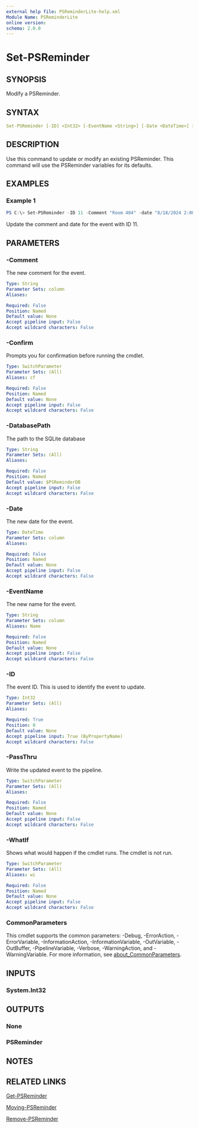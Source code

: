 ```yaml
---
external help file: PSReminderLite-help.xml
Module Name: PSReminderLite
online version:
schema: 2.0.0
---
```


# Set-PSReminder

## SYNOPSIS

Modify a PSReminder.

## SYNTAX

```yaml
Set-PSReminder [-ID] <Int32> [-EventName <String>] [-Date <DateTime>] [-Comment <String>] [-PassThru] [-DatabasePath <String>] [-WhatIf] [-Confirm] [<CommonParameters>]
```

## DESCRIPTION

Use this command to update or modify an existing PSReminder. This command will use the PSReminder variables for its defaults.

## EXAMPLES

### Example 1

```powershell
PS C:\> Set-PSReminder -ID 11 -Comment "Room 404" -date "8/18/2024 2:00PM"
```

Update the comment and date for the event with ID 11.

## PARAMETERS

### -Comment

The new comment for the event.

```yaml
Type: String
Parameter Sets: column
Aliases:

Required: False
Position: Named
Default value: None
Accept pipeline input: False
Accept wildcard characters: False
```

### -Confirm

Prompts you for confirmation before running the cmdlet.

```yaml
Type: SwitchParameter
Parameter Sets: (All)
Aliases: cf

Required: False
Position: Named
Default value: None
Accept pipeline input: False
Accept wildcard characters: False
```

### -DatabasePath

The path to the SQLite database

```yaml
Type: String
Parameter Sets: (All)
Aliases:

Required: False
Position: Named
Default value: $PSReminderDB
Accept pipeline input: False
Accept wildcard characters: False
```

### -Date

The new date for the event.

```yaml
Type: DateTime
Parameter Sets: column
Aliases:

Required: False
Position: Named
Default value: None
Accept pipeline input: False
Accept wildcard characters: False
```

### -EventName

The new name for the event.

```yaml
Type: String
Parameter Sets: column
Aliases: Name

Required: False
Position: Named
Default value: None
Accept pipeline input: False
Accept wildcard characters: False
```

### -ID

The event ID. This is used to identify the event to update.

```yaml
Type: Int32
Parameter Sets: (All)
Aliases:

Required: True
Position: 0
Default value: None
Accept pipeline input: True (ByPropertyName)
Accept wildcard characters: False
```

### -PassThru

Write the updated event to the pipeline.

```yaml
Type: SwitchParameter
Parameter Sets: (All)
Aliases:

Required: False
Position: Named
Default value: None
Accept pipeline input: False
Accept wildcard characters: False
```

### -WhatIf

Shows what would happen if the cmdlet runs.
The cmdlet is not run.

```yaml
Type: SwitchParameter
Parameter Sets: (All)
Aliases: wi

Required: False
Position: Named
Default value: None
Accept pipeline input: False
Accept wildcard characters: False
```

### CommonParameters

This cmdlet supports the common parameters: -Debug, -ErrorAction, -ErrorVariable, -InformationAction, -InformationVariable, -OutVariable, -OutBuffer, -PipelineVariable, -Verbose, -WarningAction, and -WarningVariable. For more information, see [about_CommonParameters](http://go.microsoft.com/fwlink/?LinkID=113216).

## INPUTS

### System.Int32

## OUTPUTS

### None

### PSReminder

## NOTES

## RELATED LINKS

[Get-PSReminder](Get-PSReminder.md)

[Moving-PSReminder](Move-PSReminder.md)

[Remove-PSReminder](Remove-PSReminder.md)
